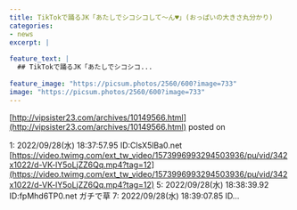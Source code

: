 ```yaml
---
title: TikTokで踊るJK「あたしでシコシコして～ん♥」(おっぱいの大きさ丸分かり)
categories:
- news
excerpt: |
  
feature_text: |
  ## TikTokで踊るJK「あたしでシコシコ...
  
feature_image: "https://picsum.photos/2560/600?image=733"
image: "https://picsum.photos/2560/600?image=733"
---
```


[http://vipsister23.com/archives/10149566.html](http://vipsister23.com/archives/10149566.html)
posted on 

<!--more-->

1: 2022/09/28(水) 18:37:57.95 ID:ClsX5lBa0.net [https://video.twimg.com/ext_tw_video/1573996993294503936/pu/vid/342x1022/d-VK-lY5oLjZZ6Qq.mp4?tag=12](https://video.twimg.com/ext_tw_video/1573996993294503936/pu/vid/342x1022/d-VK-lY5oLjZZ6Qq.mp4?tag=12) 5: 2022/09/28(水) 18:38:39.92 ID:fpMhd6TP0.net ガチで草 7: 2022/09/28(水) 18:39:07.85 ID...

